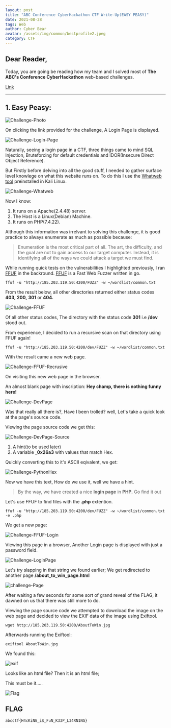 ```yaml
---
layout: post
title: "ABC Conference CyberHackathon CTF Write-Up(EASY PEASY)"
date: 2021-08-28
tags: Web
author: Cyber Bear
avatar: /assets/img/common/bestprofile2.jpeg
category: CTF
---
```



## Dear Reader,
Today, you are going  be reading how my team and I solved most of **The ABC's Conference CyberHackathon** web-based challenges.  

[Link](http://abc.ctf.ng/)  

___

## 1. Easy Peasy:  
![Challenge-Photo](/assets/abcctf/web/Screenshot_2021-08-29_01-50-54.png)

On clicking the link provided for the challenge, A Login Page is displayed.   

![Challenge-Login-Page](/assets/abcctf/web/Screenshot_2021-08-29_14-52-37.png)

Naturally, seeing a login page in a CTF, three things came to mind SQL Injection, Bruteforcing for default credentials and  IDOR(Insecure Direct Object Reference).

But Firstly before delving into all the good stuff, I needed to gather surface level knowlege on what this website runs on. To do this I use the [Whatweb tool](https://installlion.com/kali/kali/main/w/whatweb/install/index.html) preinstalled in Kali Linux.

![Challenge-Whatweb](/assets/abcctf/web/Screenshot_2021-08-29_15-04-50.png)

Now I know:
1. It runs on a Apache(2.4.48) server.
2. The Host is a Linux(Debian) Machine.
3. It runs on PHP(7.4.22). 

Although this information was irrelvant to solving this challenge, it is good practice to always enumerate as much as possible because:

> Enumeration is the most critical part of all. The art, the difficulty, and the goal are not to gain access to our target computer. Instead, it is identifying all of the ways we could attack a target we must find.  

While running quick tests on the vulnerabilities I highlighted previously, I ran [FFUF](https://github.com/ffuf/ffuf) in the backround. [FFUF](https://github.com/ffuf/ffuf) is a Fast Web Fuzzer written in go.

```
ffuf -u "http://185.203.119.50:4200/FUZZ" -w ~/wordlist/common.txt
```
From the result below, all other directories returned either status codes **403,** **200,** **301** or **404.**

![Challenge-FFUF](/assets/abcctf/web/Screenshot_2021-08-29_15-35-35.png)

Of all other status codes, The directory with the status code **301** i.e **/dev** stood out.  

From experience, I decided to run a recursive scan on that directory using FFUF again!

```
ffuf -u "http://185.203.119.50:4200/dev/FUZZ" -w ~/wordlist/common.txt
```

With the result came a new web page.

![Challenge-FFUF-Recrusive](/assets/abcctf/web/Screenshot_2021-08-29_15-51-11.png)

On visiting this new web page in the browser.

An almost blank page with inscription: **Hey champ, there is nothing funny here!**

![Challenge-DevPage](/assets/abcctf/web/Screenshot_2021-08-29_16-07-51.png)

Was that really all there is?, Have I been trolled? well, Let's take a quick look at the page's source code.

Viewing the page source code we get this:

![Challenge-DevPage-Source](/assets/abcctf/web/Screenshot_2021-08-29_16-18-06.png)

1. A hint(to be used later)
2. A variable **_0x26a3** with values that match Hex.

Quickly converting this to it's ASCII eqivalent, we get:

![Challenge-PythonHex](/assets/abcctf/web/Screenshot_2021-08-29_16-35-04.png)

Now we have this text, How do we use it, well we have a hint.  

> By the way, we have created a nice **login page** in **PHP.** Go find it out

Let's use FFUF to find files with the **.php** extention.  

```
ffuf -u "http://185.203.119.50:4200/dev/FUZZ" -w ~/wordlist/common.txt -e .php
```

We get a new page:

![Challenge-FFUF-Login](/assets/abcctf/web/Screenshot_2021-08-29_16-43-36.png)

Viewing this page in a browser, Another Login page is displayed with just a password field.

![Challenge-LoginPage](/assets/abcctf/web/Screenshot_2021-08-29_16-46-12.png)

Let's try slapping in that string we found earlier; We get redirected to another page **/about_to_win_page.html**

![challenge-Page](/assets/abcctf/web/Screenshot_2021-08-29_16-48-54.png)

After waiting a few seconds for some sort of grand reveal of the FLAG, it dawned on us that there was still more to do.  

Viewing the page source code we attempted to download the image on the web page and decided to view the EXIF data of the image using Exiftool.

```
wget http://185.203.119.50:4200/AboutToWin.jpg
```

Afterwards running the Exiftool:

```
exiftool AboutToWin.jpg
```

We found this:

![exif](/assets/abcctf/web/Screenshot_2021-08-29_16-57-16.png)

Looks like an html file? Then it is an html file;  

This must be it.....  

![Flag](/assets/abcctf/web/Screenshot_2021-08-29_17-01-46.png)

## FLAG
```
abcctf{H4cKiNG_i$_FuN_K33P_L34RN1NG}
```